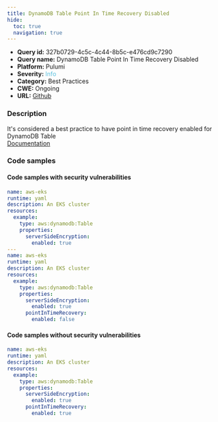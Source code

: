 ```yaml
---
title: DynamoDB Table Point In Time Recovery Disabled
hide:
  toc: true
  navigation: true
---
```


<style>
  .highlight .hll {
    background-color: #ff171742;
  }
  .md-content {
    max-width: 1100px;
    margin: 0 auto;
  }
</style>

-   **Query id:** 327b0729-4c5c-4c44-8b5c-e476cd9c7290
-   **Query name:** DynamoDB Table Point In Time Recovery Disabled
-   **Platform:** Pulumi
-   **Severity:** <span style="color:#5bc0de">Info</span>
-   **Category:** Best Practices
-   **CWE:** Ongoing
-   **URL:** [Github](https://github.com/Checkmarx/kics/tree/master/assets/queries/pulumi/aws/dynamodb_table_point_in_time_recovery_disabled)

### Description
It's considered a best practice to have point in time recovery enabled for DynamoDB Table<br>
[Documentation](https://www.pulumi.com/registry/packages/aws/api-docs/dynamodb/table/#pointintimerecovery_yaml)

### Code samples
#### Code samples with security vulnerabilities
```yaml title="Positive test num. 1 - yaml file" hl_lines="21 7"
name: aws-eks
runtime: yaml
description: An EKS cluster
resources:
  example:
    type: aws:dynamodb:Table
    properties:
      serverSideEncryption:
        enabled: true
---
name: aws-eks
runtime: yaml
description: An EKS cluster
resources:
  example:
    type: aws:dynamodb:Table
    properties:
      serverSideEncryption:
        enabled: true
      pointInTimeRecovery:
        enabled: false

```


#### Code samples without security vulnerabilities
```yaml title="Negative test num. 1 - yaml file"
name: aws-eks
runtime: yaml
description: An EKS cluster
resources:
  example:
    type: aws:dynamodb:Table
    properties:
      serverSideEncryption:
        enabled: true
      pointInTimeRecovery:
        enabled: true

```
